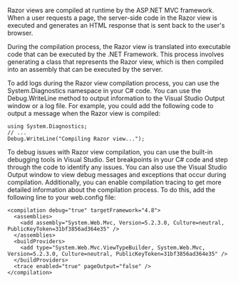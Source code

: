 Razor views are compiled at runtime by the ASP.NET MVC framework. When a user requests a page, the server-side code in the Razor view is executed and generates an HTML response that is sent back to the user's browser.

During the compilation process, the Razor view is translated into executable code that can be executed by the .NET Framework. This process involves generating a class that represents the Razor view, which is then compiled into an assembly that can be executed by the server.

To add logs during the Razor view compilation process, you can use the System.Diagnostics namespace in your C# code. You can use the Debug.WriteLine method to output information to the Visual Studio Output window or a log file. For example, you could add the following code to output a message when the Razor view is compiled:

```
using System.Diagnostics;
// ...
Debug.WriteLine("Compiling Razor view...");
```
To debug issues with Razor view compilation, you can use the built-in debugging tools in Visual Studio. Set breakpoints in your C# code and step through the code to identify any issues. You can also use the Visual Studio Output window to view debug messages and exceptions that occur during compilation. Additionally, you can enable compilation tracing to get more detailed information about the compilation process. To do this, add the following line to your web.config file:


```
<compilation debug="true" targetFramework="4.8">
  <assemblies>
    <add assembly="System.Web.Mvc, Version=5.2.3.0, Culture=neutral, PublicKeyToken=31bf3856ad364e35" />
  </assemblies>
  <buildProviders>
    <add type="System.Web.Mvc.ViewTypeBuilder, System.Web.Mvc, Version=5.2.3.0, Culture=neutral, PublicKeyToken=31bf3856ad364e35" />
  </buildProviders>
  <trace enabled="true" pageOutput="false" />
</compilation>
```
